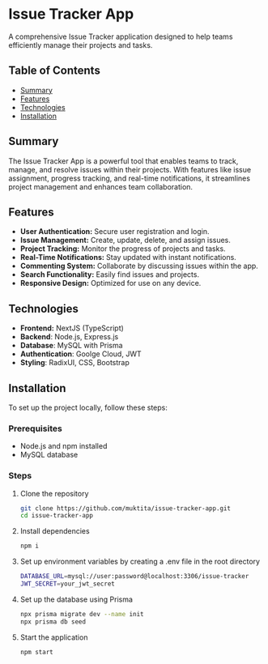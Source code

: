 # Issue Tracker App

A comprehensive Issue Tracker application designed to help teams efficiently manage their projects and tasks.

## Table of Contents

- [Summary](#summary)
- [Features](#features)
- [Technologies](#technologies)
- [Installation](#installation)

## Summary

The Issue Tracker App is a powerful tool that enables teams to track, manage, and resolve issues within their projects. With features like issue assignment, progress tracking, and real-time notifications, it streamlines project management and enhances team collaboration.

## Features

- **User Authentication:** Secure user registration and login.
- **Issue Management:** Create, update, delete, and assign issues.
- **Project Tracking:** Monitor the progress of projects and tasks.
- **Real-Time Notifications:** Stay updated with instant notifications.
- **Commenting System:** Collaborate by discussing issues within the app.
- **Search Functionality:** Easily find issues and projects.
- **Responsive Design:** Optimized for use on any device.

## Technologies
- **Frontend:** NextJS (TypeScript)
- **Backend**: Node.js, Express.js
- **Database**: MySQL with Prisma
- **Authentication**: Goolge Cloud, JWT
- **Styling**: RadixUI, CSS, Bootstrap


## Installation

To set up the project locally, follow these steps:

### Prerequisites

- Node.js and npm installed
- MySQL database

### Steps

1. Clone the repository
   ```sh
   git clone https://github.com/muktita/issue-tracker-app.git
   cd issue-tracker-app
2. Install dependencies
   ```sh
   npm i
3. Set up environment variables by creating a .env file in the root directory
   ```sh
   DATABASE_URL=mysql://user:password@localhost:3306/issue-tracker
   JWT_SECRET=your_jwt_secret
4. Set up the database using Prisma
   ```sh
   npx prisma migrate dev --name init
   npx prisma db seed
5. Start the application
   ```sh
   npm start

   
